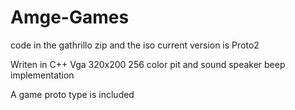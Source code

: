 # Amge-Games
code in the gathrillo zip and the iso current version is Proto2

Writen in C++ 
Vga 320x200 256 color
pit and sound speaker beep implementation

A game proto type is included

